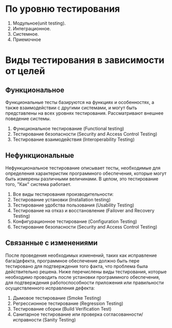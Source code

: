 # По уровню тестирования

1. Модульное(unit testing).
2. Интеграционное. 
3. Системное.
4. Приемочное 

# Виды тестирования в зависимости от целей

## Функциональное

Функциональные тесты базируются на функциях и особенностях, а также взаимодействии с другими системами, и могут быть представлены на всех уровнях тестирования. Рассматривают внешнее поведение системы.

1. Функциональное тестирование (Functional testing)
2. Тестирование безопасности (Security and Access Control Testing)
3. Тестирование взаимодействия (Interoperability Testing)


## Нефункциональные

Нефункциональное тестирование описывает тесты, необходимые для определения характеристик программного обеспечения, которые могут быть измерены различными величинами. В целом, это тестирование того, "Как" система работает. 

1. Все виды тестирования производительности:
2. Тестирование установки (Installation testing)
3. Тестирование удобства пользования (Usability Testing)
4. Тестирование на отказ и восстановление (Failover and Recovery Testing)
5. Конфигурационное тестирование (Configuration Testing)
6. Тестирование безопасности (Security and Access Control Testing)

## Связанные с изменениями

После проведения необходимых изменений, таких как исправление бага/дефекта, программное обеспечение должно быть пере тестировано для подтверждения того факта, что проблема была действительно решена. Ниже перечислены виды тестирования, которые необходимо проводить после установки программного обеспечения, для подтверждения работоспособности приложения или правильности осуществленного исправления дефекта:

1. Дымовое тестирование (Smoke Testing)
2. Регрессионное тестирование (Regression Testing)
3. Тестирование сборки (Build Verification Test)
4. Санитарное тестирование или проверка согласованности/исправности (Sanity Testing)